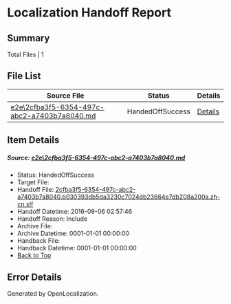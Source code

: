 # <a name='report-top'></a> Localization Handoff Report

## Summary
 Total Files | 1

## File List
 Source File | Status | Details 
 ----------- | ------ | ------- 
 [e2e\2cfba3f5-6354-497c-abc2-a7403b7a8040.md](https://github.com/OpenLocalizationTestOrg/ol-test0/blob/e2ac2c66fd4e4e25e18a08c4ec59946d4e6768c1/e2e/2cfba3f5-6354-497c-abc2-a7403b7a8040.md) | HandedOffSuccess | [Details](#3b8c6d958052d00d824dbf4cddb92764e56e45cd1)

## Item Details
##### <a name='3b8c6d958052d00d824dbf4cddb92764e56e45cd1'></a> Source: [e2e\2cfba3f5-6354-497c-abc2-a7403b7a8040.md](https://github.com/OpenLocalizationTestOrg/ol-test0/blob/e2ac2c66fd4e4e25e18a08c4ec59946d4e6768c1/e2e/2cfba3f5-6354-497c-abc2-a7403b7a8040.md)
* Status: HandedOffSuccess
* Target File: 
* Handoff File: [2cfba3f5-6354-497c-abc2-a7403b7a8040.b030393db5da3230c7024db23664e7db208a200a.zh-cn.xlf](https://github.com/OpenLocalizationTestOrg/ol-test0-handoff/blob/f8a7e59f0afa76aacdf3c62d303cbeb0fa87a282/ol-handoff/OpenLocalizationTestOrg/ol-test0-zhcn/ci/ht/2cfba3f5-6354-497c-abc2-a7403b7a8040.b030393db5da3230c7024db23664e7db208a200a.zh-cn.xlf)
* Handoff Datetime: 2016-09-06 02:57:46
* Handoff Reason: Include
* Archive File: 
* Archive Datetime: 0001-01-01 00:00:00
* Handback File: 
* Handback Datetime: 0001-01-01 00:00:00
* [Back to Top](#report-top)


## Error Details

Generated by OpenLocalization.
